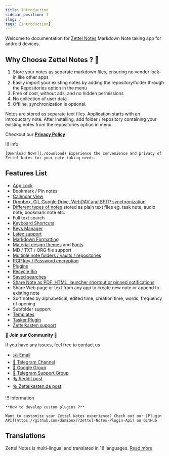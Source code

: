 ```yaml
---
title: Introduction
sidebar_position: 1
slug: /
tags: [Introduction]
---
```


Welcome to documentation for [Zettel Notes](./download) Markdown Note taking app for android devices.

## Why Choose Zettel Notes ? 🚀

1. Store your notes as separate markdown files, ensuring no vendor lock-in like other apps
3. Easily import your existing notes by adding the repository/folder through the Repositories option in the menu
4. Free of cost, without ads, and no hidden permissions
5. No collection of user data
6. Offline, synchronization is optional.

Notes are stored as separate text files. Application starts with an introductary note. After installing, add folder / repository containing your existing notes from the repositories option in menu.

Checkout our **[Privacy Policy](https://thedoc.eu.org/zettel-notes/privacy)**

!!! info
    
    [Download Now!](./download) Experience the convenience and privacy of Zettel Notes for your note taking needs. 


## Features List

-  [App Lock](./app-lock.md)
-  Bookmark / Pin notes
-  [Calendar View](./calendar.md)
-  [Dropbox, Git, Google Drive, WebDAV and SFTP synchronization](./repository/synchronization/index.md)
-  [Different types of notes](./note/note-types) stored as plain text files eg. task note, audio note, bookmark note etc.
-  Full text search
-  [Keyboard Shortcuts](./keyboard-shortcuts)
-  [Keys Manager](./repository/synchronization/keys-manager.md)
-  [Latex support](./note/editor/markdown#latex)
-  [Markdown Formatting](./note/editor/markdown)
-  [Material design themes](./themes/app-theme.md) and [Fonts](./themes/font-downloader.md)
-  MD / TXT / ORG file support
-  [Multiple note folders / vaults / repositories](./repository/index.md)
-  [PGP key / Password encryption](./repository/encryption.md)
-  [Plugins](./plugins/)
-  [Recycle Bin](./recycle-bin)
-  [Saved searches](./saved-searches)
-  [Share Note as PDF, HTML, launcher shortcut or pinned notifications](/category/share-notes)
-  Share Web page or text from any app to create new note or append to existing note
-  Sort notes by alphabetical, edited time, creation time, words, frequency of opening
-  Subfolder support
-  [Templates](./templates.md)
-  [Tasker Plugin](./tasker.md)
-  [Zettelkasten support](./note/editor/zettelkasten)



**💬 Join our Community 💬**

If you have any issues, feel free to contact us

- [✉️ Email](mailto:info@thedoc.eu.org)
- [📣 Telegram Channel](https://t.me/zettelnotes)
- [👥 Google Group](https://groups.google.com/g/znotes)
- [👥 Telegram Support Group](https://t.me/joinchat/DZ2eFcOk3Mo4MDk1)
- [🗞️ Reddit post](https://www.reddit.com/r/Zettelkasten/comments/npr00a/introducing_my_new_android_app_for_zettelkasten/)
- [🗞️ Zettelkasten.de post](https://forum.zettelkasten.de/discussion/1844/introducing-my-new-android-app-for-zettelkasten-zettel-notes/)

!!! information

    **How to develop custom plugins ?**

    Want to customize your Zettel Notes experience? Check out our [Plugin API](https://github.com/damionx7/Zettel-Notes-Plugin-Api) on GitHub


## Translations

Zettel Notes is multi-lingual and translated in 18 languages. [Read more](./translations)
